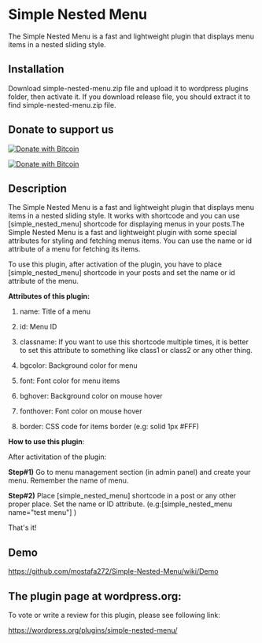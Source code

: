 # Simple Nested Menu
The Simple Nested Menu is a fast and lightweight plugin that displays menu items in a nested sliding style.

## Installation                            
Download simple-nested-menu.zip file and upload it to wordpress plugins folder, then activate it. If you download release file,
you should extract it to find simple-nested-menu.zip file.


## Donate to support us                                     
                                                                   
[![Donate with Bitcoin](https://en.cryptobadges.io/badge/small/16f1DStB3YG3R4BMTa1zGYRxN9i7FAqtUX)](https://en.cryptobadges.io/donate/16f1DStB3YG3R4BMTa1zGYRxN9i7FAqtUX)
                                                   
[![Donate with Bitcoin](https://en.cryptobadges.io/badge/big/16f1DStB3YG3R4BMTa1zGYRxN9i7FAqtUX)](https://en.cryptobadges.io/donate/16f1DStB3YG3R4BMTa1zGYRxN9i7FAqtUX)                                                                          
                                                              
## Description                             

The Simple Nested Menu is a fast and lightweight plugin that displays menu items in a nested sliding style. It works with shortcode and you can use
[simple_nested_menu] shortcode for displaying menus in your posts.The Simple Nested Menu is a fast and lightweight plugin with some special attributes
for styling and fetching menus items. You can use the name or id attribute of a menu for fetching its items.

To use this plugin, after activation of the plugin, you have to place [simple_nested_menu] shortcode in your posts and set the name or id attribute of the menu.

**Attributes of this plugin:**                                  

1)  name: Title of a menu

2)  id: Menu ID

3)  classname: If you want to use this shortcode multiple times, it is better to set this attribute to something like class1 or class2 or any other thing.

4)  bgcolor: Background color for menu
                                            
5)  font: Font color for menu items
                                    
6)  bghover: Background color on mouse hover
                                        
7)  fonthover: Font color on mouse hover
                                           
8)  border: CSS code for items border (e.g: solid 1px #FFF)
                                            
**How to use this plugin**:                             
                                     
 After activitation of the plugin:                             

 **Step#1)** Go to menu management section (in admin panel) and create your menu. Remember the name of menu.                               

 **Step#2)** Place [simple_nested_menu] shortcode in a post or any other proper place. Set the name or ID attribute. (e.g:[simple_nested_menu name="test menu"] )                           
                                                
 That's it!                                    
                                               
  ## Demo                       
 
 https://github.com/mostafa272/Simple-Nested-Menu/wiki/Demo                           
                                   
                                   
 ## The plugin page at wordpress.org: 

To vote or write a review for this plugin, please see following link:                                        
                                          
https://wordpress.org/plugins/simple-nested-menu/ 
     
